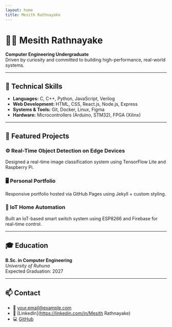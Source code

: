 ```yaml
---
layout: home
title: Mesith Rathnayake
---
```


# 👨‍💻 Mesith Rathnayake  
**Computer Engineering Undergraduate**  
Driven by curiosity and committed to building high-performance, real-world systems.

---

## 🔧 Technical Skills

- **Languages:** C, C++, Python, JavaScript, Verilog
- **Web Development:** HTML, CSS, React.js, Node.js, Express
- **Systems & Tools:** Git, Docker, Linux, Figma
- **Hardware:** Microcontrollers (Arduino, STM32), FPGA (Xilinx)

---

## 📁 Featured Projects

### ⚙️ Real-Time Object Detection on Edge Devices
Designed a real-time image classification system using TensorFlow Lite and Raspberry Pi.

### 🖥️ Personal Portfolio
Responsive portfolio hosted via GitHub Pages using Jekyll + custom styling.

### 📡 IoT Home Automation
Built an IoT-based smart switch system using ESP8266 and Firebase for real-time control.

---

## 🎓 Education

**B.Sc. in Computer Engineering**  
_University of Ruhuna_  
Expected Graduation: 2027

---

## 📫 Contact

- 📧 [your.email@example.com](mailto:mesithrathnayake0930@gmail.com)
- 🔗 [LinkedIn](https://linkedin.com/in/Mesith Rathnayake)
- 💻 [GitHub](https://github.com/mesith-rathnayake)
